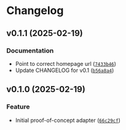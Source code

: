 # Changelog

<!--next-version-placeholder-->

## v0.1.1 (2025-02-19)

### Documentation

* Point to correct homepage url ([`7433b46`](https://github.com/robinvandernoord/pydal-adapter-limbo/commit/7433b46aca6d0c1b3e06151094d9940ba1c5fa91))
* Update CHANGELOG for v0.1 ([`b56a8a4`](https://github.com/robinvandernoord/pydal-adapter-limbo/commit/b56a8a406294b833b3fa5a42280b69c8bedf4a6d))

## v0.1.0 (2025-02-19)

### Feature

* Initial proof-of-concept adapter ([`66c29cf`](https://github.com/robinvandernoord/pydal-adapter-limbo/commit/66c29cfa2b467b3c096c8d26ebdaef150ca3078c))
